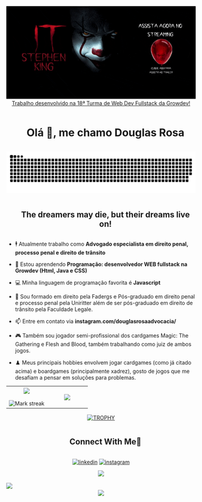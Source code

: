 
<!--horizontal divider(gradiant)-->
<img src="https://github.com/DoughRosa/AnimacaoItACoisa/blob/main/Aula%2021.03%20-%20Anima%C3%A7%C3%A3o/img/pc.gif">
<div align="center">
 <a href="https://doughrosa.github.io/index.html" target="blank">Trabalho desenvolvido na 18ª Turma de Web Dev Fullstack da Growdev!</a>  
</div>
<!--h1 without bottom border-->
<div id="user-content-toc">
  <ul align="center">
    <summary><h1 style="display: inline-block">Olá 👋, me chamo Douglas Rosa</h1></summary>
  </ul>
</div>


<!--- snake -->
<div align="center">
  <img  src="https://github.com/1999AZZAR/1999AZZAR/blob/main/resources/img/grid-snake.svg"
       alt="snake" /></a>
</div>


<!--h2 without bottom border-->
<div id="user-content-toc">
  <ul align="center">
    <summary><h2 style="display: inline-block">The dreamers may die, but their dreams live on!</h2></summary>
  </ul>
</div>


<!--Intro start-->
- 🕴️ Atualmente trabalho como **Advogado especialista em direito penal, processo penal e direito de trânsito**

- 🧠 Estou aprendendo **Programação: desenvolvedor WEB fullstack na Growdev (Html, Java e CSS)**

- 💻 Minha linguagem de programação favorita é **Javascript**

- 📝 Sou formado em direito pela Fadergs e Pós-graduado em direito penal e processo penal pela Uniritter além de ser pós-graduado em direito de trânsito pela Faculdade Legale.

- 📫 Entre em contato via **instagram.com/douglasrosaadvocacia/**

- 🎮 Também sou jogador semi-profissional dos cardgames Magic: The Gathering e Flesh and Blood, também trabalhando como juiz de ambos jogos.

- ♟️  Meus principais hobbies envolvem jogar cardgames (como já citado acima) e boardgames (principalmente xadrez), gosto de jogos que me desafiam a pensar em soluções para problemas.
<!--Intro end-->



<!--- stats & Trophy (start) -->
<p align="center">
  <!--- stats (start) -->
<table align="center">
<tr border="none">
<td width="50%" align="center">
  
  <img  align="center"  src="https://github-readme-stats.vercel.app/api?username=1010nishant&theme=dark&show_icons=true&count_private=true" />
  <br></br>
  <img  title="🔥 Get streak stats for your profile at git.io/streak-stats" alt="Mark streak" src="https://github-readme-streak-stats.herokuapp.com/?user=1010nishant&theme=dark&hide_border=false" /> 
</td>

<td width="50%" align="center">

  <img  align="center"  src="https://github-readme-stats.anuraghazra1.vercel.app/api/top-langs/?username=1010nishant&theme=dark&hide_border=false&no-bg=true&no-frame=true&langs_count=10"/>
  
  </td>
</tr>
</table>
<!--- stats (end) -->

<!--- trophy (start) -->
<div align=center>
  <a href="https://github.com/ryo-ma/github-profile-trophy" title="Go to Source">
      <img align="center" width=84% src="https://github-profile-trophy.vercel.app/?username=1010nishant&theme=radical&row=1&column=7&margin-h=15&margin-w=5&no-bg=true" alt="TROPHY" />
    </a>
</div>
<!--- trophy (start) -->


</p>        
<!--- stats (end) -->

<!-- Connect with me -->
<!--h2 without bottom border-->
<div id="user-content-toc">
  <ul align="center">
    <summary><h2 style="display: inline-block">Connect With Me🤝</h2></summary>
  </ul>
</div>

<!--icons and links-->
<p align="center">
<a href="https://www.linkedin.com/in/douglas-rosa-217bbb290/" target="blank"><img align="center" src="https://user-images.githubusercontent.com/88904952/234979284-68c11d7f-1acc-4f0c-ac78-044e1037d7b0.png" alt="linkedin" height="50" width="50" /></a>
<a href="https://www.instagram.com/douglasrosaadvocacia/" target="blank"><img align="center" src="https://user-images.githubusercontent.com/88904952/234981169-2dd1e58f-4b7e-468c-8213-034ba62156c3.png" alt="instagram" height="50" width="50" /></a>
</p>


<!--profile visit count-->
<div align="center">
  
[![](https://visitcount.itsvg.in/api?id=1010nishant&icon=3&color=6)](https://visitcount.itsvg.in)
  
</div>

<!--horizontal divider(gradiant)-->
<img src="https://user-images.githubusercontent.com/73097560/115834477-dbab4500-a447-11eb-908a-139a6edaec5c.gif">

<div align="center">
<img src="https://i.pinimg.com/originals/4d/ce/b6/4dceb657e38852a1abe4e0ac6840b561.gif">
</div>

